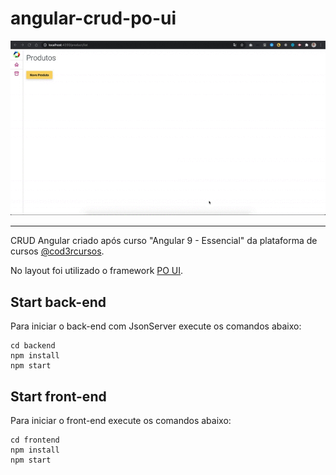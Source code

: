 # angular-crud-po-ui
<img src='https://raw.githubusercontent.com/felipexmantovani/angular-crud-po-ui/master/doc/screen1.gif?token=ABA2QJIPL6QGCDJCYA5VQUC7KQJDU' />

---

CRUD Angular criado após curso "Angular 9 - Essencial" da plataforma de cursos [@cod3rcursos](https://www.cod3r.com.br/).

No layout foi utilizado o framework [PO UI](http://po-ui.io/).

## Start back-end
Para iniciar o back-end com JsonServer execute os comandos abaixo:

```
cd backend
npm install
npm start
```

## Start front-end
Para iniciar o front-end execute os comandos abaixo:

```
cd frontend
npm install
npm start
```
